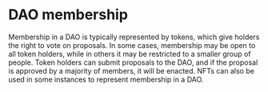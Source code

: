 # DAO membership

Membership in a DAO is typically represented by tokens, which give holders the right to vote on proposals. In some cases, membership may be open to all token holders, while in others it may be restricted to a smaller group of people. Token holders can submit proposals to the DAO, and if the proposal is approved by a majority of members, it will be enacted. NFTs can also be used in some instances to represent membership in a DAO.
